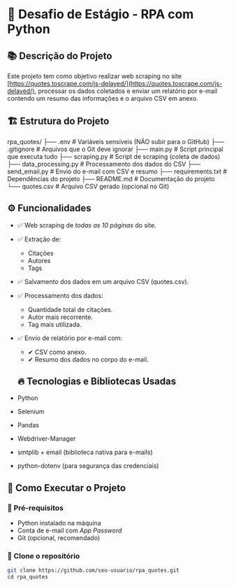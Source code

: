 # 🚀 Desafio de Estágio - RPA com Python

## 📚 Descrição do Projeto
Este projeto tem como objetivo realizar web scraping no site 
[https://quotes.toscrape.com/js-delayed/](https://quotes.toscrape.com/js-delayed/), 
processar os dados coletados e enviar um relatório por e-mail contendo 
um resumo das informações e o arquivo CSV em anexo.

## 🏗 Estrutura do Projeto

rpa_quotes/
├── .env                  # Variáveis sensíveis (NÃO subir para o GitHub)
├── .gitignore            # Arquivos que o Git deve ignorar
├── main.py               # Script principal que executa tudo
├── scraping.py           # Script de scraping (coleta de dados)
├── data_processing.py    # Processamento dos dados do CSV
├── send_email.py         # Envio do e-mail com CSV e resumo
├── requirements.txt      # Dependências do projeto
├── README.md             # Documentação do projeto
└── quotes.csv            # Arquivo CSV gerado (opcional no Git)

## ⚙ Funcionalidades
- ✅ Web scraping de *todas as 10 páginas* do site.
- ✅ Extração de:
  - Citações
  - Autores
  - Tags
- ✅ Salvamento dos dados em um arquivo CSV (quotes.csv).
- ✅ Processamento dos dados:
  - Quantidade total de citações.
  - Autor mais recorrente.
  - Tag mais utilizada.
- ✅ Envio de relatório por e-mail com:
  - ✔ CSV como anexo.
  - ✔ Resumo dos dados no corpo do e-mail.

  ## 🔥 Tecnologias e Bibliotecas Usadas
- Python
- Selenium
- Pandas
- Webdriver-Manager
- smtplib + email (biblioteca nativa para e-mails)
- python-dotenv (para segurança das credenciais)

## 🚀 Como Executar o Projeto

### 🔧 Pré-requisitos
- Python instalado na máquina
- Conta de e-mail com *App Password*
- Git (opcional, recomendado)

### ⿡ Clone o repositório
```bash
git clone https://github.com/seu-usuario/rpa_quotes.git
cd rpa_quotes
```

